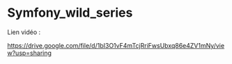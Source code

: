 # Symfony_wild_series

Lien vidéo :

https://drive.google.com/file/d/1bI3O1vF4mTcjRriFwsUbxq86e4ZV1mNy/view?usp=sharing
